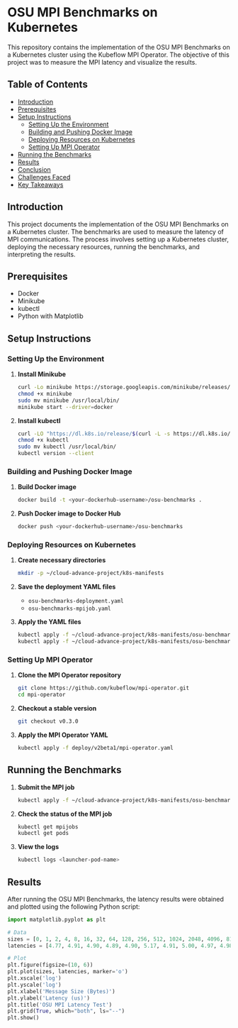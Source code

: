 # OSU MPI Benchmarks on Kubernetes

This repository contains the implementation of the OSU MPI Benchmarks on a Kubernetes cluster using the Kubeflow MPI Operator. The objective of this project was to measure the MPI latency and visualize the results.

## Table of Contents

- [Introduction](#introduction)
- [Prerequisites](#prerequisites)
- [Setup Instructions](#setup-instructions)
  - [Setting Up the Environment](#setting-up-the-environment)
  - [Building and Pushing Docker Image](#building-and-pushing-docker-image)
  - [Deploying Resources on Kubernetes](#deploying-resources-on-kubernetes)
  - [Setting Up MPI Operator](#setting-up-mpi-operator)
- [Running the Benchmarks](#running-the-benchmarks)
- [Results](#results)
- [Conclusion](#conclusion)
- [Challenges Faced](#challenges-faced)
- [Key Takeaways](#key-takeaways)

## Introduction

This project documents the implementation of the OSU MPI Benchmarks on a Kubernetes cluster. The benchmarks are used to measure the latency of MPI communications. The process involves setting up a Kubernetes cluster, deploying the necessary resources, running the benchmarks, and interpreting the results.

## Prerequisites

- Docker
- Minikube
- kubectl
- Python with Matplotlib

## Setup Instructions

### Setting Up the Environment

1. **Install Minikube**

    ```sh
    curl -Lo minikube https://storage.googleapis.com/minikube/releases/latest/minikube-linux-amd64
    chmod +x minikube
    sudo mv minikube /usr/local/bin/
    minikube start --driver=docker
    ```

2. **Install kubectl**

    ```sh
    curl -LO "https://dl.k8s.io/release/$(curl -L -s https://dl.k8s.io/release/stable.txt)/bin/linux/amd64/kubectl"
    chmod +x kubectl
    sudo mv kubectl /usr/local/bin/
    kubectl version --client
    ```

### Building and Pushing Docker Image

1. **Build Docker image**

    ```sh
    docker build -t <your-dockerhub-username>/osu-benchmarks .
    ```

2. **Push Docker image to Docker Hub**

    ```sh
    docker push <your-dockerhub-username>/osu-benchmarks
    ```

### Deploying Resources on Kubernetes

1. **Create necessary directories**

    ```sh
    mkdir -p ~/cloud-advance-project/k8s-manifests
    ```

2. **Save the deployment YAML files**

    - `osu-benchmarks-deployment.yaml`
    - `osu-benchmarks-mpijob.yaml`

3. **Apply the YAML files**

    ```sh
    kubectl apply -f ~/cloud-advance-project/k8s-manifests/osu-benchmarks-deployment.yaml
    kubectl apply -f ~/cloud-advance-project/k8s-manifests/osu-benchmarks-mpijob.yaml
    ```

### Setting Up MPI Operator

1. **Clone the MPI Operator repository**

    ```sh
    git clone https://github.com/kubeflow/mpi-operator.git
    cd mpi-operator
    ```

2. **Checkout a stable version**

    ```sh
    git checkout v0.3.0
    ```

3. **Apply the MPI Operator YAML**

    ```sh
    kubectl apply -f deploy/v2beta1/mpi-operator.yaml
    ```

## Running the Benchmarks

1. **Submit the MPI job**

    ```sh
    kubectl apply -f ~/cloud-advance-project/k8s-manifests/osu-benchmarks-mpijob.yaml
    ```

2. **Check the status of the MPI job**

    ```sh
    kubectl get mpijobs
    kubectl get pods
    ```

3. **View the logs**

    ```sh
    kubectl logs <launcher-pod-name>
    ```

## Results

After running the OSU MPI Benchmarks, the latency results were obtained and plotted using the following Python script:

```python
import matplotlib.pyplot as plt

# Data
sizes = [0, 1, 2, 4, 8, 16, 32, 64, 128, 256, 512, 1024, 2048, 4096, 8192, 16384, 32768, 65536, 131072, 262144, 524288, 1048576, 2097152, 4194304]
latencies = [4.77, 4.91, 4.90, 4.89, 4.90, 5.17, 4.91, 5.00, 4.97, 4.98, 3.76, 7.90, 0.76, 5.04, 8.69, 42.89, 6.28, 47.14, 144.97, 348.78, 500.44, 1550.27, 3195.43, 6453.01]

# Plot
plt.figure(figsize=(10, 6))
plt.plot(sizes, latencies, marker='o')
plt.xscale('log')
plt.yscale('log')
plt.xlabel('Message Size (Bytes)')
plt.ylabel('Latency (us)')
plt.title('OSU MPI Latency Test')
plt.grid(True, which="both", ls="--")
plt.show()
